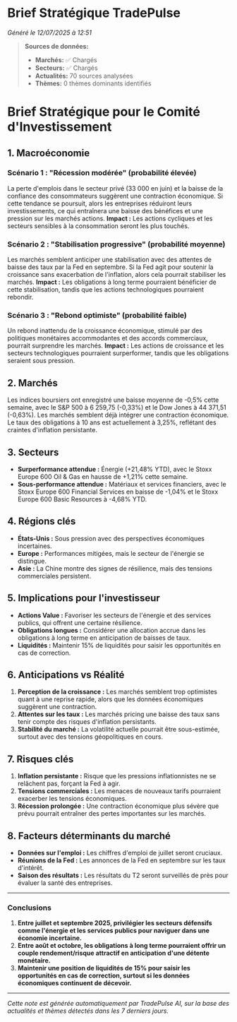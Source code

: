 # Brief Stratégique TradePulse

*Généré le 12/07/2025 à 12:51*

> **Sources de données:**
> - **Marchés:** ✅ Chargés
> - **Secteurs:** ✅ Chargés
> - **Actualités:** 70 sources analysées
> - **Thèmes:** 0 thèmes dominants identifiés

# Brief Stratégique pour le Comité d'Investissement

## 1. Macroéconomie

### Scénario 1 : "Récession modérée" (probabilité élevée)
La perte d'emplois dans le secteur privé (33 000 en juin) et la baisse de la confiance des consommateurs suggèrent une contraction économique. Si cette tendance se poursuit, alors les entreprises réduiront leurs investissements, ce qui entraînera une baisse des bénéfices et une pression sur les marchés actions. **Impact :** Les actions cycliques et les secteurs sensibles à la consommation seront les plus touchés.

### Scénario 2 : "Stabilisation progressive" (probabilité moyenne)
Les marchés semblent anticiper une stabilisation avec des attentes de baisse des taux par la Fed en septembre. Si la Fed agit pour soutenir la croissance sans exacerbation de l'inflation, alors cela pourrait stabiliser les marchés. **Impact :** Les obligations à long terme pourraient bénéficier de cette stabilisation, tandis que les actions technologiques pourraient rebondir.

### Scénario 3 : "Rebond optimiste" (probabilité faible)
Un rebond inattendu de la croissance économique, stimulé par des politiques monétaires accommodantes et des accords commerciaux, pourrait surprendre les marchés. **Impact :** Les actions de croissance et les secteurs technologiques pourraient surperformer, tandis que les obligations seraient sous pression.

## 2. Marchés

Les indices boursiers ont enregistré une baisse moyenne de -0,5% cette semaine, avec le S&P 500 à 6 259,75 (-0,33%) et le Dow Jones à 44 371,51 (-0,63%). Les marchés semblent déjà intégrer une contraction économique. Le taux des obligations à 10 ans est actuellement à 3,25%, reflétant des craintes d'inflation persistante.

## 3. Secteurs

- **Surperformance attendue :** Énergie (+21,48% YTD), avec le Stoxx Europe 600 Oil & Gas en hausse de +1,21% cette semaine.
- **Sous-performance attendue :** Matériaux et services financiers, avec le Stoxx Europe 600 Financial Services en baisse de -1,04% et le Stoxx Europe 600 Basic Resources à -4,68% YTD.

## 4. Régions clés

- **États-Unis :** Sous pression avec des perspectives économiques incertaines.
- **Europe :** Performances mitigées, mais le secteur de l'énergie se distingue.
- **Asie :** La Chine montre des signes de résilience, mais des tensions commerciales persistent.

## 5. Implications pour l'investisseur

- **Actions Value :** Favoriser les secteurs de l'énergie et des services publics, qui offrent une certaine résilience.
- **Obligations longues :** Considérer une allocation accrue dans les obligations à long terme en anticipation de baisses de taux.
- **Liquidités :** Maintenir 15% de liquidités pour saisir les opportunités en cas de correction.

## 6. Anticipations vs Réalité

1. **Perception de la croissance :** Les marchés semblent trop optimistes quant à une reprise rapide, alors que les données économiques suggèrent une contraction.
2. **Attentes sur les taux :** Les marchés pricing une baisse des taux sans tenir compte des risques d'inflation persistants.
3. **Stabilité du marché :** La volatilité actuelle pourrait être sous-estimée, surtout avec des tensions géopolitiques en cours.

## 7. Risques clés

1. **Inflation persistante :** Risque que les pressions inflationnistes ne se relâchent pas, forçant la Fed à agir.
2. **Tensions commerciales :** Les menaces de nouveaux tarifs pourraient exacerber les tensions économiques.
3. **Récession prolongée :** Une contraction économique plus sévère que prévu pourrait entraîner des pertes importantes sur les marchés.

## 8. Facteurs déterminants du marché

- **Données sur l'emploi :** Les chiffres d'emploi de juillet seront cruciaux.
- **Réunions de la Fed :** Les annonces de la Fed en septembre sur les taux d'intérêt.
- **Saison des résultats :** Les résultats du T2 seront surveillés de près pour évaluer la santé des entreprises.

---

### Conclusions

1. **Entre juillet et septembre 2025, privilégier les secteurs défensifs comme l'énergie et les services publics pour naviguer dans une économie incertaine.**
2. **Entre août et octobre, les obligations à long terme pourraient offrir un couple rendement/risque attractif en anticipation d'une détente monétaire.**
3. **Maintenir une position de liquidités de 15% pour saisir les opportunités en cas de correction, surtout si les données économiques continuent de décevoir.**

---

*Cette note est générée automatiquement par TradePulse AI, sur la base des actualités et thèmes détectés dans les 7 derniers jours.*
